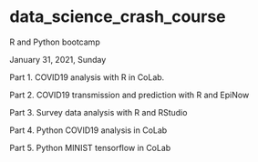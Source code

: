 # data_science_crash_course
R and Python bootcamp 

January 31, 2021, Sunday

Part 1. COVID19 analysis with R in CoLab. 

Part 2. COVID19 transmission and prediction with R and EpiNow

Part 3. Survey data analysis with R and RStudio

Part 4. Python COVID19 analysis in CoLab

Part 5. Python MINIST tensorflow in CoLab


